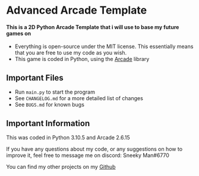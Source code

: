 # Advanced Arcade Template
#### This is a 2D Python Arcade Template that i will use to base my future games on

* Everything is open-source under the MIT license. This essentially means that you are free to use my code as you wish.
* This game is coded in Python, using the [Arcade](https://api.arcade.academy/en/latest/) library

## Important Files
* Run `main.py` to start the program
* See `CHANGELOG.md` for a more detailed list of changes
* See `BUGS.md` for known bugs

## Important Information

This was coded in Python 3.10.5 and Arcade 2.6.15

If you have any questions about my code, or any suggestions on how to improve it, 
feel free to message me on discord: Sneeky Man#6770

You can find my other projects on my [Github](https://github.com/Sneeky-Man)